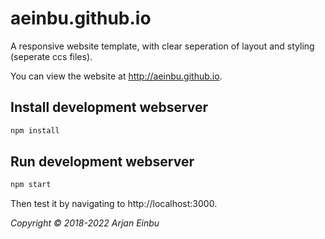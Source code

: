 # aeinbu.github.io

A responsive website template, with clear seperation of layout and styling (seperate ccs files).

You can view the website at http://aeinbu.github.io.

## Install development webserver
```bash
npm install
```

## Run development webserver
```bash
npm start
```

Then test it by navigating to http://localhost:3000.



_Copyright &copy; 2018-2022 Arjan Einbu_
